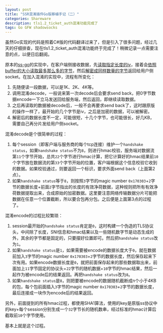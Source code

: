 ```yaml
---
layout: post
title: "SSR混淆插件Go版移植手记（二）"
categories: Shareware
description: tls1.2_ticket_auth混淆功能完成了
tags: Go GFW shadowsocks
---
```


虽然Go实现的代码是照着C#版的代码翻译过来了，但是引入了很多问题，经过几天的仔细排查，现在tls1.2_ticket_auth混淆功能终于完成了！稍微记录一点需要注意的点，以便日后翻阅。

原本的[ss-go](https://github.com/shadowsocks/shadowsocks-go)的实现中，在客户端侧接收数据，先[读取指定长度的iv](https://github.com/shadowsocks/shadowsocks-go/blob/master/shadowsocks/conn.go#L119)，接着会[依照buffer的大小读取最多那么多的字节](https://github.com/shadowsocks/shadowsocks-go/blob/master/shadowsocks/conn.go#L137)，然后[解密成同样数量的字节](https://github.com/shadowsocks/shadowsocks-go/blob/master/shadowsocks/conn.go#L139)返回给用户侧socket。在加入混淆的实现中，流程有所变化：

1. 先随便读一段数据，可以是1K、2K、4K等。
2. 调用混淆decode，一般说来第一次decode后会要求send back，把0字节数据encode一下立马发送回给服务端，然后返回，即继续读取数据。
3. 之后再读取的数据被decode后，一般不会再要求send back了，这时跟原版的操作一样了，最开始的几个字节是iv，之后是加密的数据，可以被解密。
4. 解密后的数据长度不一定，可能很短，十几个字节，也可能很长，好几KB，需要自己再分片发给用户侧socket。

混淆decode是个很简单的过程：

1. 每个session（即客户端与服务商的每个tcp连接）维护一个`handshake status`，如果`handshake status`不为`8`，则进行hmac校验，服务端对数据流第`11`个字节开始，总共`22`个字节进行hmac计算，把它计算好的hmac结果前`10`个字节放在数据流的第`33`个字节开始的位置，客户端根据这个信息校验它收到的数据。如果校验通过，则要返回一个标识，要求外面send back（上面第2点）。
2. 如果`handshake status`等于`8`，则按照`3`字节的magic number `0x170303`+`2`字节的数据长度+前面`2`字节指出的长度的有效净荷数据，这种规则把所有有效净荷数据提取出来，合成原始的加密数据。这里要注意网络传输数据分片可能把数据在任意一个位置截断，所以要合包再分包。之后便是上面第3点的过程了。

混淆encode的过程比较繁琐：

1. session最开始的`handshake status`肯定是`0`，这时构建一个伪造的TLS协议头，中间除了长度，SNI信息和hmac结果以及一些随机数字节是动态生成的外，其余的字节都是固定的，只要摆好位置即可。然后把`handshake status`改为`1`。
2. 如果`handshake status`是`1`，如果需要被encode的数据长度大于`0`，就在数据前加入`3`字节的magic number `0x170303`+`2`字节的数据长度，然后保存起来下次有用。如果encode数据长度是`0`，就把前面保存起来的那些数据取出来，前面加上`11`字节固定的协议头+`22`字节的随机数据+`10`字节的hmac结果，然后一起作为被encode后的结果返回。再把`handshake status`改为`8`。
3. 如果`handshake status`是`8`，则把要被encode的数据随机截断成n个小于4KB的包，每个包前面插入`3`字节的magic number `0x170303`+`2`字节的数据长度，最后连接成一块作为encode后的结果返回。

另外，前面提到的所有hmac过程，都使用SHA1算法，使用的key是原版ss协议中的key+每个session分别生成一个`32`字节长的随机数串，经过标准的hmac计算后截取前`10`个字节使用。

基本上就是这个过程。